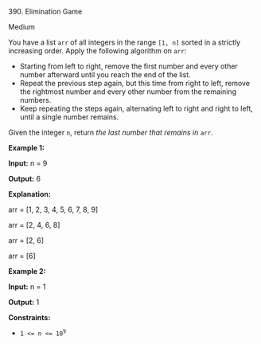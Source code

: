 ﻿390\. Elimination Game

Medium

You have a list `arr` of all integers in the range `[1, n]` sorted in a strictly increasing order. Apply the following algorithm on `arr`:

*   Starting from left to right, remove the first number and every other number afterward until you reach the end of the list.
*   Repeat the previous step again, but this time from right to left, remove the rightmost number and every other number from the remaining numbers.
*   Keep repeating the steps again, alternating left to right and right to left, until a single number remains.

Given the integer `n`, return _the last number that remains in_ `arr`.

**Example 1:**

**Input:** n = 9

**Output:** 6

**Explanation:**

arr = [1, 2, 3, 4, 5, 6, 7, 8, 9]

arr = [2, 4, 6, 8]

arr = [2, 6]

arr = [6]

**Example 2:**

**Input:** n = 1

**Output:** 1

**Constraints:**

*   <code>1 <= n <= 10<sup>9</sup></code>
